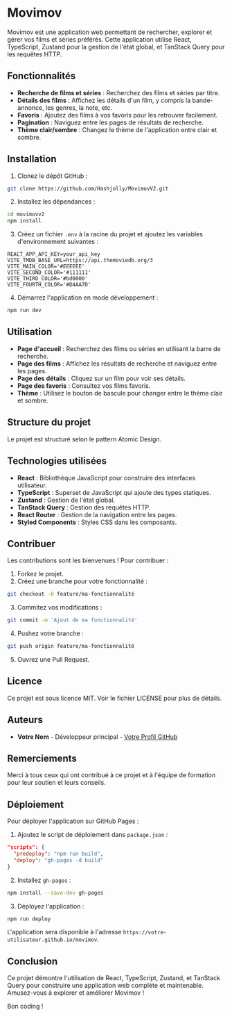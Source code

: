 # Movimov

Movimov est une application web permettant de rechercher, explorer et gérer vos films et séries préférés. Cette application utilise React, TypeScript, Zustand pour la gestion de l'état global, et TanStack Query pour les requêtes HTTP.

## Fonctionnalités

- **Recherche de films et séries** : Recherchez des films et séries par titre.
- **Détails des films** : Affichez les détails d'un film, y compris la bande-annonce, les genres, la note, etc.
- **Favoris** : Ajoutez des films à vos favoris pour les retrouver facilement.
- **Pagination** : Naviguez entre les pages de résultats de recherche.
- **Thème clair/sombre** : Changez le thème de l'application entre clair et sombre.

## Installation

1. Clonez le dépôt GitHub :
  ```bash
  git clone https://github.com/Hashjolly/MovimovV2.git
  ```
2. Installez les dépendances :
  ```bash
  cd movimovv2
  npm install
  ```
3. Créez un fichier `.env` à la racine du projet et ajoutez les variables d'environnement suivantes :
  ```
  REACT_APP_API_KEY=your_api_key
  VITE_TMDB_BASE_URL=https://api.themoviedb.org/3
  VITE_MAIN_COLOR='#EEEEEE'
  VITE_SECOND_COLOR='#111111'
  VITE_THIRD_COLOR='#bd0000'
  VITE_FOURTH_COLOR='#D4AA7D'
  ```
4. Démarrez l'application en mode développement :
  ```bash
  npm run dev
  ```

## Utilisation

- **Page d'accueil** : Recherchez des films ou séries en utilisant la barre de recherche.
- **Page des films** : Affichez les résultats de recherche et naviguez entre les pages.
- **Page des détails** : Cliquez sur un film pour voir ses détails.
- **Page des favoris** : Consultez vos films favoris.
- **Thème** : Utilisez le bouton de bascule pour changer entre le thème clair et sombre.

## Structure du projet

Le projet est structuré selon le pattern Atomic Design.

## Technologies utilisées

- **React** : Bibliothèque JavaScript pour construire des interfaces utilisateur.
- **TypeScript** : Superset de JavaScript qui ajoute des types statiques.
- **Zustand** : Gestion de l'état global.
- **TanStack Query** : Gestion des requêtes HTTP.
- **React Router** : Gestion de la navigation entre les pages.
- **Styled Components** : Styles CSS dans les composants.

## Contribuer

Les contributions sont les bienvenues ! Pour contribuer :

1. Forkez le projet.
2. Créez une branche pour votre fonctionnalité :
  ```bash
  git checkout -b feature/ma-fonctionnalité
  ```
3. Commitez vos modifications :
  ```bash
  git commit -m 'Ajout de ma fonctionnalité'
  ```
4. Pushez votre branche :
  ```bash
  git push origin feature/ma-fonctionnalité
  ```
5. Ouvrez une Pull Request.

## Licence

Ce projet est sous licence MIT. Voir le fichier LICENSE pour plus de détails.

## Auteurs

- **Votre Nom** - Développeur principal - [Votre Profil GitHub](https://github.com/votre-utilisateur)

## Remerciements

Merci à tous ceux qui ont contribué à ce projet et à l'équipe de formation pour leur soutien et leurs conseils.

## Déploiement

Pour déployer l'application sur GitHub Pages :

1. Ajoutez le script de déploiement dans `package.json` :
  ```json
  "scripts": {
    "predeploy": "npm run build",
    "deploy": "gh-pages -d build"
  }
  ```
2. Installez `gh-pages` :
  ```bash
  npm install --save-dev gh-pages
  ```
3. Déployez l'application :
  ```bash
  npm run deploy
  ```

L'application sera disponible à l'adresse `https://votre-utilisateur.github.io/movimov`.

## Conclusion

Ce projet démontre l'utilisation de React, TypeScript, Zustand, et TanStack Query pour construire une application web complète et maintenable. Amusez-vous à explorer et améliorer Movimov !

Bon coding !